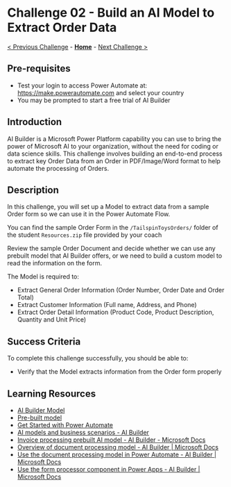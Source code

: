 # Challenge 02 - Build an AI Model to Extract Order Data

[< Previous Challenge](./Challenge-01.md) - **[Home](../README.md)** - [Next Challenge >](./Challenge-03.md)

## Pre-requisites

- Test your login to access Power Automate at: https://make.powerautomate.com and select your country
- You may be prompted to start a free trial of AI Builder

## Introduction

AI Builder is a Microsoft Power Platform capability you can use to bring the power of Microsoft AI to your organization, without the need for coding or data science skills. This challenge involves building an end-to-end process to extract key Order Data from an Order in PDF/Image/Word format to help automate the processing of Orders. 

## Description

In this challenge, you will set up a Model to extract data from a sample Order form so we can use it in the Power Automate Flow.

You can find the sample Order Form in the `/TailspinToysOrders/` folder of the student `Resources.zip` file provided by your coach

Review the sample Order Document and decide whether we can use any prebuilt model that AI Builder offers, or we need to build a custom model to read the information on the form.

The Model is required to:
- Extract General Order Information (Order Number, Order Date and Order Total)
- Extract Customer Information (Full name, Address, and Phone)
- Extract Order Detail Information (Product Code, Product Description, Quantity and Unit Price)

## Success Criteria

To complete this challenge successfully, you should be able to:
- Verify that the Model extracts information from the Order form properly

## Learning Resources

* [AI Builder Model](https://docs.microsoft.com/en-us/ai-builder/build-model)
* [Pre-built model](https://docs.microsoft.com/en-us/ai-builder/prebuilt-overview)
* [Get Started with Power Automate](https://docs.microsoft.com/en-us/learn/modules/get-started-flows/)
* [AI models and business scenarios - AI Builder](https://docs.microsoft.com/en-us/ai-builder/model-types)
* [Invoice processing prebuilt AI model - AI Builder - Microsoft Docs](https://docs.microsoft.com/en-us/ai-builder/prebuilt-invoice-processing)
* [Overview of document processing model - AI Builder | Microsoft Docs](https://docs.microsoft.com/en-us/ai-builder/form-processing-model-overview)
* [Use the document processing model in Power Automate - AI Builder | Microsoft Docs](https://docs.microsoft.com/en-us/ai-builder/form-processing-model-in-flow)
* [Use the form processor component in Power Apps - AI Builder | Microsoft Docs](https://docs.microsoft.com/en-us/ai-builder/form-processor-component-in-powerapps)

